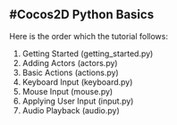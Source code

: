 #Cocos2D Python Basics
----------------------

Here is the order which the tutorial follows:

1.  Getting Started (getting_started.py)
2.  Adding Actors (actors.py)
3.  Basic Actions (actions.py)
4.  Keyboard Input (keyboard.py)
5.  Mouse Input (mouse.py)
6.  Applying User Input (input.py)
7.  Audio Playback (audio.py)